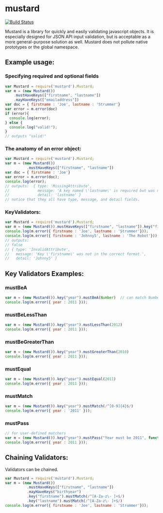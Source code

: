 # mustard
[![Build
Status](https://secure.travis-ci.org/cainus/mustard.png?branch=master)](http://travis-ci.org/cainus/mustard)

Mustard is a library for quickly and easily validating javascript objects.  It is especially designed for JSON API input validation, but is acceptable as a more general-purpose solution as well.
Mustard does not pollute native prototypes or the global namespace.

## Example usage:

### Specifying required and optional fields
```javascript
var Mustard = require('mustard').Mustard;
var m = (new Mustard())
    .mustHaveKeys(["firstname", "lastname"])
    .mayHaveKeys(["emailaddress"])
var doc = { firstname : 'Joe', lastname : 'Strummer'}
var error = m.error(doc)
if (error){
  console.log(error);
} else {
  console.log("valid!");
}
// outputs "valid!"
```

### The anatomy of an error object:
```javascript
var Mustard = require('mustard').Mustard;
var m = (new Mustard())
          .mustHaveKeys(["firstname", "lastname"])
var doc = { firstname : 'Joe'}
var error = m.error(doc);
console.log(error);
// outputs:  { type: 'MissingAttribute',
//             message: 'A key named \'lastname\' is required but was not found.',
//             detail: 'lastname' }
// notice that they all have type, message, and detail fields.
```

### KeyValidators:
```javascript
var Mustard = require('mustard').Mustard;
var m = (new Mustard()).mustHaveKeys(["firstname", "lastname"]).key("firstname").mustMatch(/^[A-Za-z\- ]+$/)
console.log(m.error({ firstname : 'Joe', lastname : 'Strummer'}));
console.log(m.error({ firstname : 'Johnny5', lastname : 'The Robot'}));
// outputs:
// false
// { type: 'InvalidAttribute',
//   message: 'Key \'firstname\' was not in the correct format.',
//   detail: 'Johnny5' }
```

## Key Validators Examples:
### mustBeA
```javascript
var m = (new Mustard()).key("year").mustBeA(Number)  // can match Number, String, or Array
console.log(m.error({ year : 2011 }));
```
### mustBeLessThan
```javascript
var m = (new Mustard()).key("year").mustLessThan(2012)
console.log(m.error({ year : 2011 }));
```
### mustBeGreaterThan
```javascript
var m = (new Mustard()).key("year").mustGreaterThan(2010)
console.log(m.error({ year : 2011 }));
```
### mustEqual
```javascript
var m = (new Mustard()).key("year").mustEqual(2011)
console.log(m.error({ year : 2011 }));
```
### mustMatch
```javascript
var m = (new Mustard()).key("year").mustMatch(/^[0-9]{4}$/)
console.log(m.error({ year : '2011' }));
```
### mustPass  
```javascript
// for user-defined matchers
var m = (new Mustard()).key("year").mustPass("Year must be 2011", function(value){return value == 2011})
console.log(m.error({ year : 2011 }));
```

## Chaining Validators:
Validators can be chained.
```javascript
var Mustard = require('mustard').Mustard;
var m = (new Mustard())
          .mustHaveKeys(["firstname", "lastname"])
          .mayHaveKeys("birthyear")
          .key("firstname").mustMatch(/^[A-Za-z\- ]+$/)
          .key("lastname").mustMatch(/^[A-Za-z\- ]+$/)
console.log(m.error({ firstname : 'Joe', lastname : 'Strummer'}));
```

